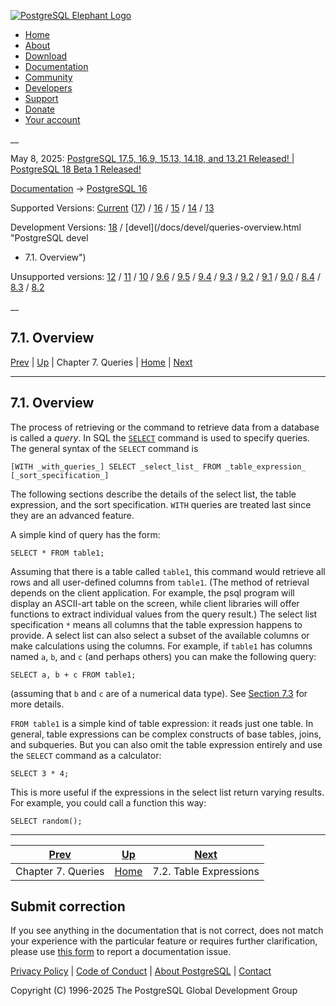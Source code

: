 [ ![PostgreSQL Elephant Logo](/media/img/about/press/elephant.png) ](/)

  * [Home](/ "Home")
  * [About](/about/ "About")
  * [Download](/download/ "Download")
  * [Documentation](/docs/ "Documentation")
  * [Community](/community/ "Community")
  * [Developers](/developer/ "Developers")
  * [Support](/support/ "Support")
  * [Donate](/about/donate/ "Donate")
  * [Your account](/account/ "Your account")

__

May 8, 2025: [ PostgreSQL 17.5, 16.9, 15.13, 14.18, and 13.21 Released! ](/about/news/postgresql-175-169-1513-1418-and-1321-released-3072/) | [ PostgreSQL 18 Beta 1 Released! ](/about/news/postgresql-18-beta-1-released-3070/)

[Documentation](/docs/ "Documentation") -> [PostgreSQL
16](/docs/16/index.html)

Supported Versions: [Current](/docs/current/queries-overview.html "PostgreSQL
17 - 7.1. Overview") ([17](/docs/17/queries-overview.html "PostgreSQL 17 -
7.1. Overview")) / [16](/docs/16/queries-overview.html "PostgreSQL 16 -
7.1. Overview") / [15](/docs/15/queries-overview.html "PostgreSQL 15 -
7.1. Overview") / [14](/docs/14/queries-overview.html "PostgreSQL 14 -
7.1. Overview") / [13](/docs/13/queries-overview.html "PostgreSQL 13 -
7.1. Overview")

Development Versions: [18](/docs/18/queries-overview.html "PostgreSQL 18 -
7.1. Overview") / [devel](/docs/devel/queries-overview.html "PostgreSQL devel
- 7.1. Overview")

Unsupported versions: [12](/docs/12/queries-overview.html "PostgreSQL 12 -
7.1. Overview") / [11](/docs/11/queries-overview.html "PostgreSQL 11 -
7.1. Overview") / [10](/docs/10/queries-overview.html "PostgreSQL 10 -
7.1. Overview") / [9.6](/docs/9.6/queries-overview.html "PostgreSQL 9.6 -
7.1. Overview") / [9.5](/docs/9.5/queries-overview.html "PostgreSQL 9.5 -
7.1. Overview") / [9.4](/docs/9.4/queries-overview.html "PostgreSQL 9.4 -
7.1. Overview") / [9.3](/docs/9.3/queries-overview.html "PostgreSQL 9.3 -
7.1. Overview") / [9.2](/docs/9.2/queries-overview.html "PostgreSQL 9.2 -
7.1. Overview") / [9.1](/docs/9.1/queries-overview.html "PostgreSQL 9.1 -
7.1. Overview") / [9.0](/docs/9.0/queries-overview.html "PostgreSQL 9.0 -
7.1. Overview") / [8.4](/docs/8.4/queries-overview.html "PostgreSQL 8.4 -
7.1. Overview") / [8.3](/docs/8.3/queries-overview.html "PostgreSQL 8.3 -
7.1. Overview") / [8.2](/docs/8.2/queries-overview.html "PostgreSQL 8.2 -
7.1. Overview")

__

7.1. Overview  
---  
[Prev](queries.html "Chapter 7. Queries")  | [Up](queries.html "Chapter 7. Queries") | Chapter 7. Queries | [Home](index.html "PostgreSQL 16.9 Documentation") |  [Next](queries-table-expressions.html "7.2. Table Expressions")  
  
* * *

## 7.1. Overview #

The process of retrieving or the command to retrieve data from a database is
called a _query_. In SQL the [`SELECT`](sql-select.html "SELECT") command is
used to specify queries. The general syntax of the `SELECT` command is

    
    
    [WITH _with_queries_] SELECT _select_list_ FROM _table_expression_ [_sort_specification_]
    

The following sections describe the details of the select list, the table
expression, and the sort specification. `WITH` queries are treated last since
they are an advanced feature.

A simple kind of query has the form:

    
    
    SELECT * FROM table1;
    

Assuming that there is a table called `table1`, this command would retrieve
all rows and all user-defined columns from `table1`. (The method of retrieval
depends on the client application. For example, the psql program will display
an ASCII-art table on the screen, while client libraries will offer functions
to extract individual values from the query result.) The select list
specification `*` means all columns that the table expression happens to
provide. A select list can also select a subset of the available columns or
make calculations using the columns. For example, if `table1` has columns
named `a`, `b`, and `c` (and perhaps others) you can make the following query:

    
    
    SELECT a, b + c FROM table1;
    

(assuming that `b` and `c` are of a numerical data type). See [Section
7.3](queries-select-lists.html "7.3. Select Lists") for more details.

`FROM table1` is a simple kind of table expression: it reads just one table.
In general, table expressions can be complex constructs of base tables, joins,
and subqueries. But you can also omit the table expression entirely and use
the `SELECT` command as a calculator:

    
    
    SELECT 3 * 4;
    

This is more useful if the expressions in the select list return varying
results. For example, you could call a function this way:

    
    
    SELECT random();
    

* * *

[Prev](queries.html "Chapter 7. Queries")  | [Up](queries.html "Chapter 7. Queries") |  [Next](queries-table-expressions.html "7.2. Table Expressions")  
---|---|---  
Chapter 7. Queries  | [Home](index.html "PostgreSQL 16.9 Documentation") |  7.2. Table Expressions  
  
## Submit correction

If you see anything in the documentation that is not correct, does not match
your experience with the particular feature or requires further clarification,
please use [this form](/account/comments/new/16/queries-overview.html/) to
report a documentation issue.

[Privacy Policy](/about/privacypolicy) | [Code of Conduct](/about/policies/coc/) | [About PostgreSQL](/about/) | [Contact](/about/contact/)  

Copyright (C) 1996-2025 The PostgreSQL Global Development Group

